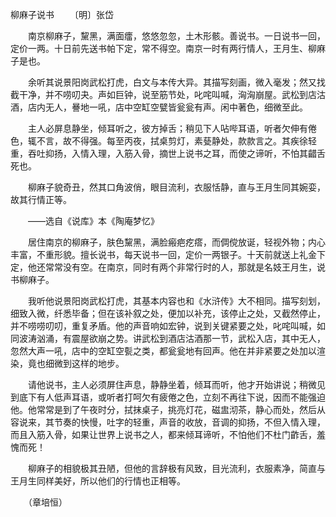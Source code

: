 柳麻子说书
　　〔明〕张岱

　　南京柳麻子，黧黑，满面癗，悠悠忽忽，土木形骸。善说书。一日说书一回，定价一两。十日前先送书帕下定，常不得空。南京一时有两行情人，王月生、柳麻子是也。 

　　余听其说景阳岗武松打虎，白文与本传大异。其描写刻画，微入毫发；然又找截干净，并不唠叨夬。声如巨钟，说至筋节处，叱咤叫喊，洶洶崩屋。武松到店沽酒，店内无人，謈地一吼，店中空缸空甓皆瓮瓮有声。闲中著色，细微至此。 

　　主人必屏息静坐，倾耳听之，彼方掉舌；稍见下人呫哔耳语，听者欠伸有倦色，辄不言，故不得强。每至丙夜，拭桌剪灯，素甆静处，款款言之。其疾徐轻重，吞吐抑扬，入情入理，入筋入骨，摘世上说书之耳，而使之谛听，不怕其齰舌死也。

　　柳麻子貌奇丑，然其口角波俏，眼目流利，衣服恬静，直与王月生同其婉娈，故其行情正等。

　　——选自《说库》本《陶庵梦忆》

　　居住南京的柳麻子，肤色黧黑，满脸瘢疤疙瘩，而倜傥放诞，轻视外物；内心丰富，不重形貌。擅长说书，每天说书一回，定价一两银子。十天前就送上礼金下定，他还常常没有空。在南京，同时有两个非常行时的人，那就是名妓王月生，说书柳麻子。

　　我听他说景阳岗武松打虎，其基本内容也和《水浒传》大不相同。描写刻划，细致入微，纤悉毕备；但在该补叙之处，便加以补充，该停止之处，又截然停止，并不唠唠叨叨，重复矛盾。他的声音响如宏钟，说到关键紧要之处，叱咤叫喊，如同波涛汹涌，有震屋欲崩之势。讲武松到酒店沽酒那一节，武松入店，其中无人，忽然大声一吼，店中的空缸空甏之类，都瓮瓮地有回声。他在并非紧要之处加以渲染，竟也细微到这样的地步。

　　请他说书，主人必须屏住声息，静静坐着，倾耳而听，他才开始讲说；稍微见到底下有人低声耳语，或听者打呵欠有疲倦之色，立刻不再往下说，因而不能强迫他。他常常是到了午夜时分，拭抹桌子，挑亮灯花，磁盅沏茶，静心而处，然后从容说来，其节奏的快慢，吐字的轻重，声音的收放，音调的抑扬，不但入情入理，而且入筋入骨，如果让世界上说书之人，都来倾耳谛听，不怕他们不杜门齚舌，羞愧而死！

　　柳麻子的相貌极其丑陋，但他的言辞极有风致，目光流利，衣服素净，简直与王月生同样美好，所以他们的行情也正相等。

　　（章培恒） 


